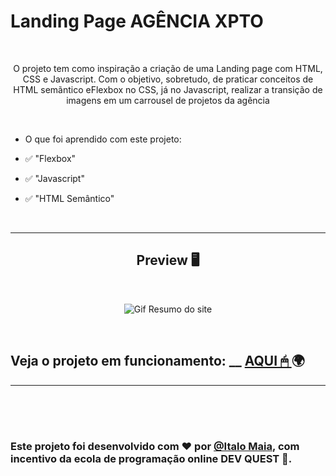 
<h1>Landing Page AGÊNCIA XPTO </h1>

<br>
 
   <p align="center">
      O projeto tem como inspiração a criação de uma Landing page com HTML, CSS e Javascript. Com o objetivo, sobretudo, de praticar conceitos de HTML semãntico eFlexbox no CSS, já no Javascript, realizar a transição de imagens em um carrousel de projetos da agência
   </p>


<br>

- O que foi aprendido com este projeto:

- ✅ "Flexbox" 
- ✅ "Javascript" 
- ✅ "HTML Semântico" 

<br>

---

<h2 align="center">Preview 🖥️</h2>

<br>

   <p align="center">
      <img src="./src/imagens/Animação.gif"  alt="Gif Resumo do site"/>
   </p>

<br>

  <h2> Veja o projeto em funcionamento: __ <a href="https://italo-maia.github.io/agencia-xpto/" target="_blank">AQUI 🖱 </a> 🌍</h2>

---

<br>
<br>
<br>

### Este projeto foi desenvolvido com ❤️ por **[@Italo Maia](https://www.linkedin.com/in/italo-barbosa-maia-8b98b822a/)**, com incentivo da ecola de programação online **DEV QUEST** 🧡. <br>


<br>